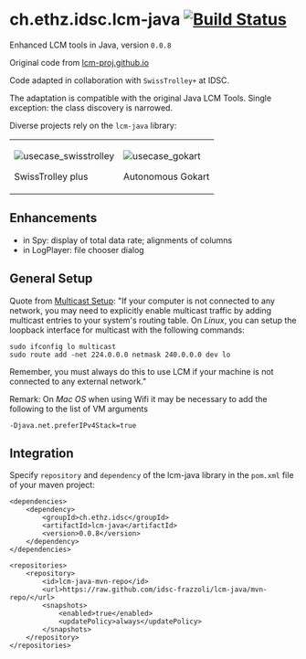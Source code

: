 # ch.ethz.idsc.lcm-java <a href="https://travis-ci.org/idsc-frazzoli/jlcm"><img src="https://travis-ci.org/idsc-frazzoli/lcm-java.svg?branch=master" alt="Build Status"></a>

Enhanced LCM tools in Java, version `0.0.8`

Original code from [lcm-proj.github.io](https://lcm-proj.github.io/)

Code adapted in collaboration with `SwissTrolley+` at IDSC.

The adaptation is compatible with the original Java LCM Tools.
Single exception: the class discovery is narrowed.

Diverse projects rely on the `lcm-java` library:

<table>
<tr>
<td>

![usecase_swisstrolley](https://user-images.githubusercontent.com/4012178/35968228-88547e90-0cc3-11e8-978d-4f822515156f.png)

SwissTrolley plus

<td>

![usecase_gokart](https://user-images.githubusercontent.com/4012178/35968269-a92a3b46-0cc3-11e8-8d5e-1276762cdc36.png)

Autonomous Gokart

</tr>
</table>

## Enhancements

* in Spy: display of total data rate; alignments of columns
* in LogPlayer: file chooser dialog

## General Setup

Quote from [Multicast Setup](https://lcm-proj.github.io/multicast_setup.html):
"If your computer is not connected to any network, you may need to explicitly enable multicast traffic by adding multicast entries to your system's routing table. On *Linux*, you can setup the loopback interface for multicast with the following commands:

    sudo ifconfig lo multicast
    sudo route add -net 224.0.0.0 netmask 240.0.0.0 dev lo

Remember, you must always do this to use LCM if your machine is not connected to any external network."

Remark: On *Mac OS* when using Wifi it may be necessary to add the following to the list of VM arguments

    -Djava.net.preferIPv4Stack=true

## Integration

Specify `repository` and `dependency` of the lcm-java library in the `pom.xml` file of your maven project:

    <dependencies>
        <dependency>
            <groupId>ch.ethz.idsc</groupId>
            <artifactId>lcm-java</artifactId>
            <version>0.0.8</version>
        </dependency>
    </dependencies>

    <repositories>
        <repository>
            <id>lcm-java-mvn-repo</id>
            <url>https://raw.github.com/idsc-frazzoli/lcm-java/mvn-repo/</url>
            <snapshots>
                <enabled>true</enabled>
                <updatePolicy>always</updatePolicy>
            </snapshots>
        </repository>
    </repositories>
